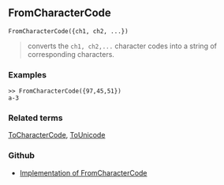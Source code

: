 ## FromCharacterCode

```
FromCharacterCode({ch1, ch2, ...})
```

> converts the `ch1, ch2,...` character codes into a string of corresponding characters.

 
### Examples

```
>> FromCharacterCode({97,45,51})
a-3
```

### Related terms 
[ToCharacterCode](ToCharacterCode.md), [ToUnicode](ToUnicode.md)

### Github

* [Implementation of FromCharacterCode](https://github.com/axkr/symja_android_library/blob/master/symja_android_library/matheclipse-core/src/main/java/org/matheclipse/core/builtin/StringFunctions.java#L591) 
